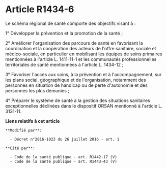 # Article R1434-6

Le schéma régional de santé comporte des objectifs visant à : 

1° Développer la prévention et la promotion de la santé ; 

2° Améliorer l'organisation des parcours de santé en favorisant la coordination et la coopération des acteurs de l'offre
sanitaire, sociale et médico-sociale, en particulier en mobilisant les équipes de soins primaires mentionnées à l'article L.
1411-11-1 et les communautés professionnelles territoriales de santé mentionnées à l'article L. 1434-12 ; 

3° Favoriser l'accès aux soins, à la prévention et à l'accompagnement, sur les plans social, géographique et de
l'organisation, notamment des personnes en situation de handicap ou de perte d'autonomie et des personnes les plus
démunies ; 

4° Préparer le système de santé à la gestion des situations sanitaires exceptionnelles déclinées dans le dispositif ORSAN
mentionné à l'article L. 3131-11.

**Liens relatifs à cet article**

	**Modifié par**:

	  - Décret n°2016-1023 du 26 juillet 2016 - art. 1

	**Cité par**:

	  - Code de la santé publique - art. R1442-17 (V)
	  - Code de la santé publique - art. R1443-43 (V)
